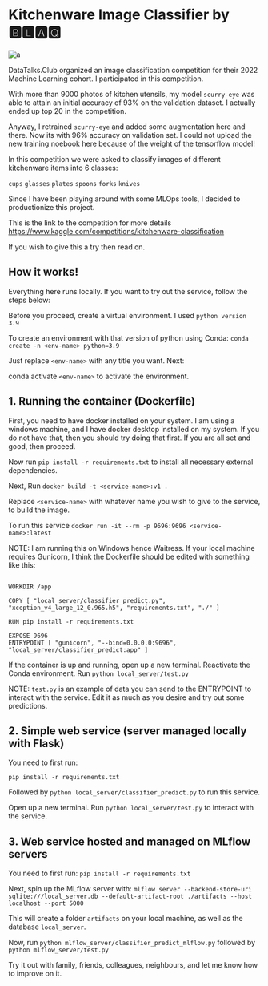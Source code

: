# Kitchenware Image Classifier by 🅱🅻🅰🆀
![a](https://github.com/Blaqadonis/blaqs_kitchenware_image_classifier/assets/100685852/9c345cd0-b6b9-46b1-8981-4a8b0014714c)


DataTalks.Club organized an image classification competition for their 2022 Machine Learning cohort. I participated in this competition. 

With more than 9000 photos of kitchen utensils, my model ```scurry-eye``` was able to attain an initial accuracy of 93% on the validation dataset. I actually ended up top 20 in the competition.

Anyway, I retrained ```scurry-eye``` and added some augmentation here and there. Now its with 96% accuracy on validation set. I could not upload the new  training  noebook here because of the weight of the tensorflow model!


In this competition we were asked to classify images of different kitchenware items into 6 classes:

```cups```
```glasses```
```plates```
```spoons```
```forks```
```knives```


Since I have been playing around with some MLOps tools, I decided to productionize this project.

This is the link to the competition for more details https://www.kaggle.com/competitions/kitchenware-classification

If you wish to give this a try then read on.



## How it works!

Everything here runs locally. If you want to try out the service, follow the steps below:

Before you proceed, create a virtual environment. I used ```python version 3.9``` 

To create an environment with that version of python using Conda: ```conda create -n <env-name> python=3.9```

Just replace ```<env-name>``` with any title you want. Next:

 conda activate ```<env-name>``` to activate the environment.

## 1. Running the container (Dockerfile)
First, you need to have docker installed on your system. I am using a windows machine, and I have docker desktop installed on my system. If you do not have that, then you should try doing that first. If you are all set and good, then proceed.

Now run ```pip install -r requirements.txt``` to install all necessary external dependencies.

Next, Run ```docker build -t <service-name>:v1 .```

Replace ```<service-name>``` with whatever name you wish to give to the service, to build the image.

To run this service ```docker run -it --rm -p 9696:9696 <service-name>:latest```


NOTE: I am running this on Windows hence Waitress. If your local machine requires Gunicorn, I think the Dockerfile should be edited with something like this:


```RUN pip install -U pip

WORKDIR /app

COPY [ "local_server/classifier_predict.py", "xception_v4_large_12_0.965.h5", "requirements.txt", "./" ]

RUN pip install -r requirements.txt

EXPOSE 9696 
ENTRYPOINT [ "gunicorn", "--bind=0.0.0.0:9696", "local_server/classifier_predict:app" ]
 ```


If the container is up and running, open up a new terminal. Reactivate the Conda environment. Run ```python local_server/test.py```

NOTE: ```test.py``` is an example of data you can send to the ENTRYPOINT to interact with the service. Edit it as much as you desire and try out some predictions.



## 2. Simple web service (server managed locally with Flask)
  
You need to first run:

```pip install -r requirements.txt```

Followed by ```python local_server/classifier_predict.py``` to run this service.

Open up a new terminal. Run ```python local_server/test.py``` to interact with the service.

## 3. Web service hosted and managed on MLflow servers

  You need to first run: ```pip install -r requirements.txt```

Next, spin up the MLflow server with: ```mlflow server --backend-store-uri sqlite:///local_server.db --default-artifact-root ./artifacts --host localhost --port 5000```

This will create a folder ```artifacts``` on your local machine, as well as the database ```local_server```.

Now, run ```python mlflow_server/classifier_predict_mlflow.py``` followed by ```python mlflow_server/test.py```

Try it out with family, friends, colleagues, neighbours, and let me know how to improve on it.

